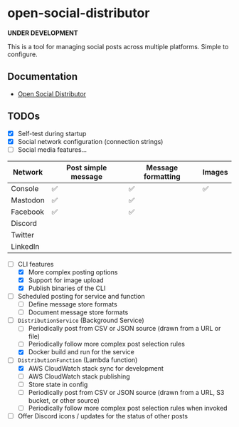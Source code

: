# open-social-distributor

**UNDER DEVELOPMENT**

This is a tool for managing social posts across multiple platforms. Simple to configure.

## Documentation

* [Open Social Distributor](docs/index.md)

## TODOs

- [x] Self-test during startup
- [x] Social network configuration (connection strings)
- [ ] Social media features...

| Network | Post simple message | Message formatting | Images |
|-|-|-|-|
| Console | ✅ | ✅ | ✅ |
| Mastodon | ✅ | ✅ | |
| Facebook | ✅ | ✅ | |
| Discord | | | |
| Twitter | | | |
| LinkedIn | | | |

- [ ] CLI features
    - [x] More complex posting options
    - [x] Support for image upload
    - [x] Publish binaries of the CLI

- [ ] Scheduled posting for service and function
    - [ ] Define message store formats
    - [ ] Document message store formats

- [ ] `DistributionService` (Background Service)
    - [ ] Periodically post from CSV or JSON source (drawn from a URL or file)
    - [ ] Periodically follow more complex post selection rules
    - [x] Docker build and run for the service

- [ ] `DistributionFunction` (Lambda function)
    - [x] AWS CloudWatch stack sync for development
    - [ ] AWS CloudWatch stack publishing
    - [ ] Store state in config
    - [ ] Periodically post from CSV or JSON source (drawn from a URL, S3 bucket, or other source)
    - [ ] Periodically follow more complex post selection rules when invoked

- [ ] Offer Discord icons / updates for the status of other posts
